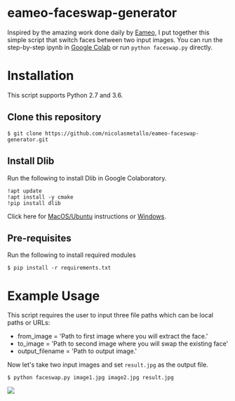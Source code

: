 # eameo-faceswap-generator
Inspired by the amazing work done daily by [Eameo](https://twitter.com/EameoOk), I put together this simple script that
switch faces between two input images. You can run the step-by-step ipynb in [Google Colab](https://colab.research.google.com/github/nicolasmetallo/eameo-faceswap-generator/blob/master/face-swap-step-by-step.ipynb)
or run ```python faceswap.py``` directly.
# Installation
This script supports Python 2.7 and 3.6.
## Clone this repository
````
$ git clone https://github.com/nicolasmetallo/eameo-faceswap-generator.git
````
## Install Dlib
Run the following to install Dlib in Google Colaboratory.
````
!apt update
!apt install -y cmake
!pip install dlib
````
Click here for [MacOS/Ubuntu](https://www.pyimagesearch.com/2018/01/22/install-dlib-easy-complete-guide) instructions or [Windows](https://www.learnopencv.com/install-opencv-3-and-dlib-on-windows-python-only). 
## Pre-requisites
Run the following to install required modules
````
$ pip install -r requirements.txt
````
# Example Usage
This script requires the user to input three file paths which can be local paths or URLs:
- from_image = 'Path to first image where you will extract the face.'
- to_image = 'Path to second image where you will swap the existing face'
- output_filename = 'Path to output image.'

Now let's take two input images and set ```result.jpg``` as the output file.
```
$ python faceswap.py image1.jpg image2.jpg result.jpg
```
<img src="https://i.imgur.com/Wkya5C0.png">
